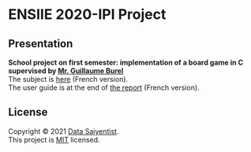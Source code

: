 # ENSIIE 2020-IPI Project

## Presentation

**School project on first semester: implementation of a board game in C supervised by [Mr. Guillaume Burel](http://web4.ensiie.fr/~guillaume.burel/)**
</br> The subject is [here](/docs/Subject.md) (French version).
</br> The user guide is at the end of [the report](/docs/Report.pdf) (French version). 

## License

Copyright © 2021 [Data Saiyentist](https://github.com/DataSaiyentist). <br />
This project is [MIT](https://github.com/DataSaiyentist/EnsiieS1_IPIproject/blob/e13fba33ed84a0ecc29c3eb3be20964bf05ebddc/LICENSE) licensed.
